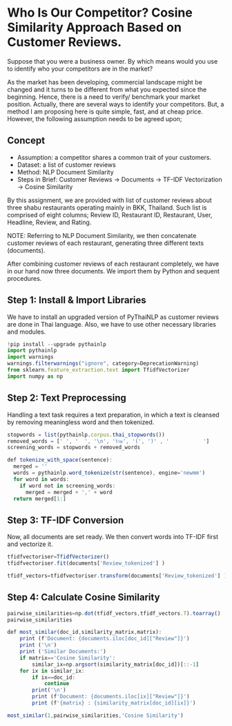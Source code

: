 # Who Is Our Competitor? Cosine Similarity Approach Based on Customer Reviews.
Suppose that you were a business owner. By which means would you use to identify who your competitors are in the market?

As the market has been developing, commercial landscape might be changed and it turns to be different from what you expected since the beginning. 
Hence, there is a need to verify/ benchmark your market position.
Actually, there are several ways to identify your competitors. But, a method I am proposing here is quite simple, fast, and at cheap price.
However, the following assumption needs to be agreed upon;

## Concept
* Assumption: a competitor shares a common trait of your customers.
* Dataset: a list of customer reviews
* Method: NLP Document Similarity
* Steps in Brief: Customer Reviews -> Documents -> TF-IDF Vectorization -> Cosine Similarity

By this assignment, we are provided with list of customer reviews about three shabu restaurants operating mainly in BKK, Thailand.
Such list is comprised of eight columns; Review ID, Restaurant ID, Restaurant, User, Headline, Review, and Rating.

NOTE:
Referring to NLP Document Similarity, we then concatenate customer reviews of each restaurant, generating three different texts (documents).

After combining customer reviews of each restaurant completely, we have in our hand now three documents. 
We import them by Python and sequent procedures.

## Step 1: Install & Import Libraries
We have to install an upgraded version of PyThaiNLP as customer reviews are done in Thai language.
Also, we have to use other necessary libraries and modules.
```javascript
!pip install --upgrade pythainlp
import pythainlp
import warnings
warnings.filterwarnings("ignore", category=DeprecationWarning)
from sklearn.feature_extraction.text import TfidfVectorizer 
import numpy as np 
```
## Step 2: Text Preprocessing
Handling a text task requires a text preparation, in which a text is cleansed by removing meaningless word and then tokenized.
```javascript
stopwords = list(pythainlp.corpus.thai_stopwords())
removed_words = [' ', '  ', '\n', 'ร้าน', '(', ')' , '           ']
screening_words = stopwords + removed_words

def tokenize_with_space(sentence):
  merged = ''
  words = pythainlp.word_tokenize(str(sentence), engine='newmm')
  for word in words:
    if word not in screening_words:
      merged = merged + ',' + word
  return merged[1:]
  ```
## Step 3: TF-IDF Conversion
Now, all documents are set ready. We then convert words into TF-IDF first and vectorize it.
```javascript
tfidfvectoriser=TfidfVectorizer()
tfidfvectoriser.fit(documents['Review_tokenized'] )

tfidf_vectors=tfidfvectoriser.transform(documents['Review_tokenized'] )
```
## Step 4: Calculate Cosine Similarity

```javascript
pairwise_similarities=np.dot(tfidf_vectors,tfidf_vectors.T).toarray()
pairwise_similarities
```

```javascript
def most_similar(doc_id,similarity_matrix,matrix):
    print (f'Document: {documents.iloc[doc_id]["Review"]}')
    print ('\n')
    print ('Similar Documents:')
    if matrix=='Cosine Similarity':
        similar_ix=np.argsort(similarity_matrix[doc_id])[::-1]
    for ix in similar_ix:
        if ix==doc_id:
            continue
        print('\n')
        print (f'Document: {documents.iloc[ix]["Review"]}')
        print (f'{matrix} : {similarity_matrix[doc_id][ix]}')
```

```javascript
most_similar(1,pairwise_similarities,'Cosine Similarity')
```
